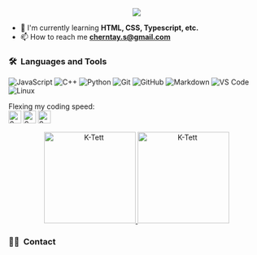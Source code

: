 <p align="center">
  <img src="https://komarev.com/ghpvc/?username=K-Tett&color=blueviolet&style=flat">
</p>

- 🌱 I'm currently learning **HTML, CSS, Typescript, etc.**
- 📫 How to reach me **cherntay.s@gmail.com**

### 🛠 &nbsp;Languages and Tools

![JavaScript](https://img.shields.io/badge/-JavaScript-%23F7DF1C?style=for-the-badge&logo=javascript&logoColor=000000&labelColor=%23F7DF1C&color=%23FFCE5A)
![C++](https://img.shields.io/badge/C%2B%2B-00599C?style=for-the-badge&logo=c%2B%2B&logoColor=white)
![Python](http://img.shields.io/badge/-Python-3776AB?style=for-the-badge&logo=python&logoColor=ffffff)
![Git](https://img.shields.io/badge/-Git-%23F05032?style=for-the-badge&logo=git&logoColor=%23ffffff)
![GitHub](https://img.shields.io/badge/-GitHub-181717?style=for-the-badge&logo=github)
![Markdown](https://img.shields.io/badge/Markdown-000000?style=for-the-badge&logo=markdown&logoColor=white)
![VS Code](http://img.shields.io/badge/-VS%20Code-007ACC?style=for-the-badge&logo=visual-studio-code&logoColor=ffffff)
![Linux](http://img.shields.io/badge/-Linux-0078D6?style=for-the-badge&logo=linux&logoColor=ffffff)
<br/>

Flexing my coding speed:
<br>
[<img src="https://api.speedtyper.dev/users/K-Tett/badges/averagewpm" alt="SpeedTyper.dev avg wpm" height="25">](https://www.speedtyper.dev/profile/K-Tett) 
[<img src="https://api.speedtyper.dev/users/K-Tett/badges/topwpm" alt="SpeedTyper.dev top wpm" height="25">](https://www.speedtyper.dev/profile/K-Tett) 
[<img src="https://api.speedtyper.dev/users/K-Tett/badges/gamecount" alt="SpeedTyper.dev games" height="25">](https://www.speedtyper.dev/profile/K-Tett)

<p align="center">
  <a href="https://github.com/K-Tett">
  <img height="180em" src="https://github-readme-stats.vercel.app/api/?username=K-Tett&showicons=true&include_all_commits=true&count_private=true&theme=tokyonight" alt="K-Tett"/>
  <img height="180em" src="https://github-readme-stats.vercel.app/api/top-langs/?username=K-Tett&langs_count=5&layout=compact&theme=tokyonight&langs_count=8" alt="K-Tett"/>
  </a>
</p>

### 🤝🏻 &nbsp;Contact
